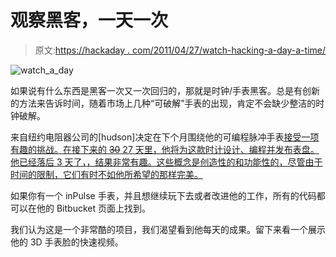 # 观察黑客，一天一次

> 原文:[https://hackaday . com/2011/04/27/watch-hacking-a-day-a-time/](https://hackaday.com/2011/04/27/watch-hacking-one-day-at-a-time/)

![watch_a_day](../Images/619176ca7dca85b2b95da51d73c220a6.png "watch_a_day")

如果说有什么东西是黑客一次又一次回归的，那就是时钟/手表黑客。总是有创新的方法来告诉时间，随着市场上几种“可破解”手表的出现，肯定不会缺少整洁的时钟破解。

来自纽约电阻器公司的[hudson]决定在下个月围绕他的可编程脉冲手表[接受一项有趣的挑战。在接下来的 ~~30~~ 27 天里，他将为这款时计设计、编程并发布表盘。他已经落后 3 天了，](http://www.nycresistor.com/2011/04/26/30-days-of-watches/)[，结果非常有趣。这些概念是创造性的和功能性的，尽管由于时间的限制，它们有时不如他所希望的那样完美。](http://osresearch.tumblr.com/)

如果你有一个 inPulse 手表，并且想继续玩下去或者改进他的工作，所有的代码都可以在他的 Bitbucket 页面上找到。

我们认为这是一个非常酷的项目，我们渴望看到他每天的成果。留下来看一个展示他的 3D 手表脸的快速视频。